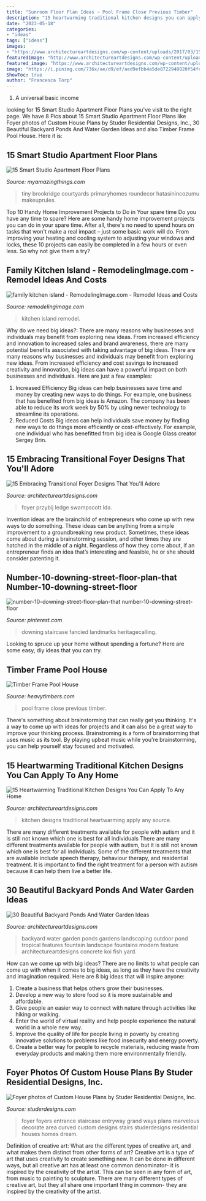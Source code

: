 ```yaml
---
title: "Sunroom Floor Plan Ideas ~ Pool Frame Close Previous Timber"
description: "15 heartwarming traditional kitchen designs you can apply to any home"
date: "2023-05-18"
categories:
- "ideas"
tags: ["ideas"]
images:
- "https://www.architectureartdesigns.com/wp-content/uploads/2017/03/15-Embracing-Transitional-Foyer-Designs-That-Youll-Adore-1.jpg"
featuredImage: "http://www.architectureartdesigns.com/wp-content/uploads/2013/04/Backyard-ArchitectureArtDesigns-4.jpg"
featured_image: "https://www.architectureartdesigns.com/wp-content/uploads/2014/10/15-Heartwarming-Traditional-Kitchen-Designs-You-Can-Apply-To-Any-Home-9-630x945.jpg"
image: "https://i.pinimg.com/736x/ae/d9/ef/aed9efbb4a5de8722940820f54fcad57.jpg"
ShowToc: true
author: "Francesca Torp"
---
```



1. A universal basic income

	

		
looking for 15 Smart Studio Apartment Floor Plans you've visit to the right page. We have 8 Pics about 15 Smart Studio Apartment Floor Plans like Foyer photos of Custom House Plans by Studer Residential Designs, Inc., 30 Beautiful Backyard Ponds And Water Garden Ideas and also Timber Frame Pool House. Here it is:
		
    
## 15 Smart Studio Apartment Floor Plans

<img loading=lazy src="https://myamazingthings.com/wp-content/uploads/2016/11/the-courtyards-at-brookridge-studio-floor-plan.jpg" onerror="this.onerror=null;this.src='https://tse1.mm.bing.net/th?id=OIP.Q5zxxnJLla10CNHmVK9DZgHaEl&amp;pid=15.1';" alt="15 Smart Studio Apartment Floor Plans">

_Source: myamazingthings.com_

>tiny brookridge courtyards primaryhomes roundecor hatasinincozumu makeuprules. 

	

Top 10 Handy Home Improvement Projects to Do in Your spare time
Do you have any time to spare? Here are some handy home improvement projects you can do in your spare time. After all, there's no need to spend hours on tasks that won't make a real impact – just some basic work will do. From improving your heating and cooling system to adjusting your windows and locks, these 10 projects can easily be completed in a few hours or even less. So why not give them a try?

    
## Family Kitchen Island - RemodelingImage.com - Remodel Ideas And Costs

<img loading=lazy src="https://i1.wp.com/www.remodelingimage.com/wp-content/uploads/2018/09/family-kitchen-island.jpg?fit=621%2C834&amp;ssl=1" onerror="this.onerror=null;this.src='https://tse1.mm.bing.net/th?id=OIP.W6jM563Ecn1EF0jTK4k8MQHaJ8&amp;pid=15.1';" alt="family kitchen island - RemodelingImage.com - Remodel Ideas and Costs">

_Source: remodelingimage.com_

>kitchen island remodel. 

	

Why do we need big ideas?: There are many reasons why businesses and individuals may benefit from exploring new ideas. From increased efficiency and innovation to increased sales and brand awareness, there are many potential benefits associated with taking advantage of big ideas.
There are many reasons why businesses and individuals may benefit from exploring new ideas. From increased efficiency and cost savings to increased creativity and innovation, big ideas can have a powerful impact on both businesses and individuals. Here are just a few examples:
1. Increased Efficiency
Big ideas can help businesses save time and money by creating new ways to do things. For example, one business that has benefited from big ideas is Amazon. The company has been able to reduce its work week by 50% by using newer technology to streamline its operations.
2. Reduced Costs
Big ideas can help individuals save money by finding new ways to do things more efficiently or cost-effectively. For example, one individual who has benefitted from big idea is Google Glass creator Sergey Brin.

    
## 15 Embracing Transitional Foyer Designs That You&#039;ll Adore

<img loading=lazy src="https://www.architectureartdesigns.com/wp-content/uploads/2017/03/15-Embracing-Transitional-Foyer-Designs-That-Youll-Adore-1.jpg" onerror="this.onerror=null;this.src='https://tse2.mm.bing.net/th?id=OIP.yq_HxACQoRW9gntDmmdEDwHaK0&amp;pid=15.1';" alt="15 Embracing Transitional Foyer Designs That You&#039;ll Adore">

_Source: architectureartdesigns.com_

>foyer przybij ledge swampscott lda. 

	

Invention ideas are the brainchild of entrepreneurs who come up with new ways to do something. These ideas can be anything from a simple improvement to a groundbreaking new product. Sometimes, these ideas come about during a brainstorming session, and other times they are hatched in the middle of a night. Regardless of how they come about, if an entrepreneur finds an idea that’s interesting and feasible, he or she should consider patenting it.

    
## Number-10-downing-street-floor-plan-that Number-10-downing-street-floor

<img loading=lazy src="https://i.pinimg.com/736x/ae/d9/ef/aed9efbb4a5de8722940820f54fcad57.jpg" onerror="this.onerror=null;this.src='https://tse1.mm.bing.net/th?id=OIP.rAaSFEiYNDcl905IG2SC8AHaKl&amp;pid=15.1';" alt="number-10-downing-street-floor-plan-that number-10-downing-street-floor">

_Source: pinterest.com_

>downing staircase fancied landmarks heritagecalling. 

	

Looking to spruce up your home without spending a fortune? Here are some easy, diy ideas that you can try. 

    
## Timber Frame Pool House

<img loading=lazy src="https://heavytimbers.com/assets/images/0m7a0752f-2000x3000.jpg" onerror="this.onerror=null;this.src='https://tse2.mm.bing.net/th?id=OIP.AA6e1JbSnNfYes-FCyVZIAHaLH&amp;pid=15.1';" alt="Timber Frame Pool House">

_Source: heavytimbers.com_

>pool frame close previous timber. 

	

There's something about brainstorming that can really get you thinking. It's a way to come up with ideas for projects and it can also be a great way to improve your thinking process. Brainstroming is a form of brainstorming that uses music as its tool. By playing upbeat music while you're brainstorming, you can help yourself stay focused and motivated.

    
## 15 Heartwarming Traditional Kitchen Designs You Can Apply To Any Home

<img loading=lazy src="https://www.architectureartdesigns.com/wp-content/uploads/2014/10/15-Heartwarming-Traditional-Kitchen-Designs-You-Can-Apply-To-Any-Home-9-630x945.jpg" onerror="this.onerror=null;this.src='https://tse4.mm.bing.net/th?id=OIP.dZ-wrR3hhgH4sdDS0Aw4oAHaLH&amp;pid=15.1';" alt="15 Heartwarming Traditional Kitchen Designs You Can Apply To Any Home">

_Source: architectureartdesigns.com_

>kitchen designs traditional heartwarming apply any source. 

	

There are many different treatments available for people with autism and it is still not known which one is best for all individuals
There are many different treatments available for people with autism, but it is still not known which one is best for all individuals. Some of the different treatments that are available include speech therapy, behaviour therapy, and residential treatment. It is important to find the right treatment for a person with autism because it can help them live a better life.

    
## 30 Beautiful Backyard Ponds And Water Garden Ideas

<img loading=lazy src="http://www.architectureartdesigns.com/wp-content/uploads/2013/04/Backyard-ArchitectureArtDesigns-4.jpg" onerror="this.onerror=null;this.src='https://tse4.mm.bing.net/th?id=OIP.pTQD_cy7exuwIXpbB3XA8AHaLH&amp;pid=15.1';" alt="30 Beautiful Backyard Ponds And Water Garden Ideas">

_Source: architectureartdesigns.com_

>backyard water garden ponds gardens landscaping outdoor pond tropical features fountain landscape fountains modern feature architectureartdesigns concrete koi fish yard. 

	

How can we come up with big ideas?
There are no limits to what people can come up with when it comes to big ideas, as long as they have the creativity and imagination required. Here are 8 big ideas that will inspire anyone:
1. Create a business that helps others grow their businesses. 
2. Develop a new way to store food so it is more sustainable and affordable. 
3. Give people an easier way to connect with nature through activities like hiking or walking. 
4. Enter the world of virtual reality and help people experience the natural world in a whole new way. 
5. Improve the quality of life for people living in poverty by creating innovative solutions to problems like food insecurity and energy poverty. 
6. Create a better way for people to recycle materials, reducing waste from everyday products and making them more environmentally friendly. 

    
## Foyer Photos Of Custom House Plans By Studer Residential Designs, Inc.

<img loading=lazy src="http://www.studerdesigns.com/Uploads/images/Images/foyer5b_20140825.jpg" onerror="this.onerror=null;this.src='https://tse4.mm.bing.net/th?id=OIP.dvLBh-aGglPou4effvn1RwHaJQ&amp;pid=15.1';" alt="Foyer photos of Custom House Plans by Studer Residential Designs, Inc.">

_Source: studerdesigns.com_

>foyer foyers entrance staircase entryway grand ways plans marvelous decorate area curved custom designs stairs studerdesigns residential houses homes dream. 

	

Definition of creative art: What are the different types of creative art, and what makes them distinct from other forms of art?
Creative art is a type of art that uses creativity to create something new. It can be done in different ways, but all creative art has at least one common denominator- it is inspired by the creativity of the artist. This can be seen in any form of art, from music to painting to sculpture. There are many different types of creative art, but they all share one important thing in common- they are inspired by the creativity of the artist.

